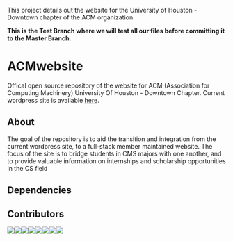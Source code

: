 This project details out the website for the University of Houston - Downtown chapter of the ACM organization.

**This is the Test Branch where we will test all our files before committing it to the Master Branch.**

# ACMwebsite
Offical open source repository of the website for ACM (Association for Computing Machinery) University Of Houston - Downtown Chapter.
Current wordpress site is available [here](https://acmuhd.com/).
## About 
The goal of the repository is to aid the transition and integration from the current wordpress site, to a full-stack member maintained website. 
The focus of the site is to bridge students in CMS majors with one another, and to provide valuable information on internships and scholarship opportunities in the CS field
## Dependencies
## Contributors
[![](https://sourcerer.io/fame/BrianRuizy/zeashrak/ACMwebsite/images/0)](https://sourcerer.io/fame/BrianRuizy/zeashrak/ACMwebsite/links/0)[![](https://sourcerer.io/fame/BrianRuizy/zeashrak/ACMwebsite/images/1)](https://sourcerer.io/fame/BrianRuizy/zeashrak/ACMwebsite/links/1)[![](https://sourcerer.io/fame/BrianRuizy/zeashrak/ACMwebsite/images/2)](https://sourcerer.io/fame/BrianRuizy/zeashrak/ACMwebsite/links/2)[![](https://sourcerer.io/fame/BrianRuizy/zeashrak/ACMwebsite/images/3)](https://sourcerer.io/fame/BrianRuizy/zeashrak/ACMwebsite/links/3)[![](https://sourcerer.io/fame/BrianRuizy/zeashrak/ACMwebsite/images/4)](https://sourcerer.io/fame/BrianRuizy/zeashrak/ACMwebsite/links/4)[![](https://sourcerer.io/fame/BrianRuizy/zeashrak/ACMwebsite/images/5)](https://sourcerer.io/fame/BrianRuizy/zeashrak/ACMwebsite/links/5)[![](https://sourcerer.io/fame/BrianRuizy/zeashrak/ACMwebsite/images/6)](https://sourcerer.io/fame/BrianRuizy/zeashrak/ACMwebsite/links/6)[![](https://sourcerer.io/fame/BrianRuizy/zeashrak/ACMwebsite/images/7)](https://sourcerer.io/fame/BrianRuizy/zeashrak/ACMwebsite/links/7)

